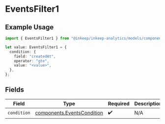 # EventsFilter1

## Example Usage

```typescript
import { EventsFilter1 } from "@inkeep/inkeep-analytics/models/components";

let value: EventsFilter1 = {
  condition: {
    field: "createdAt",
    operator: "gte",
    value: "<value>",
  },
};
```

## Fields

| Field                                                                    | Type                                                                     | Required                                                                 | Description                                                              |
| ------------------------------------------------------------------------ | ------------------------------------------------------------------------ | ------------------------------------------------------------------------ | ------------------------------------------------------------------------ |
| `condition`                                                              | [components.EventsCondition](../../models/components/eventscondition.md) | :heavy_check_mark:                                                       | N/A                                                                      |